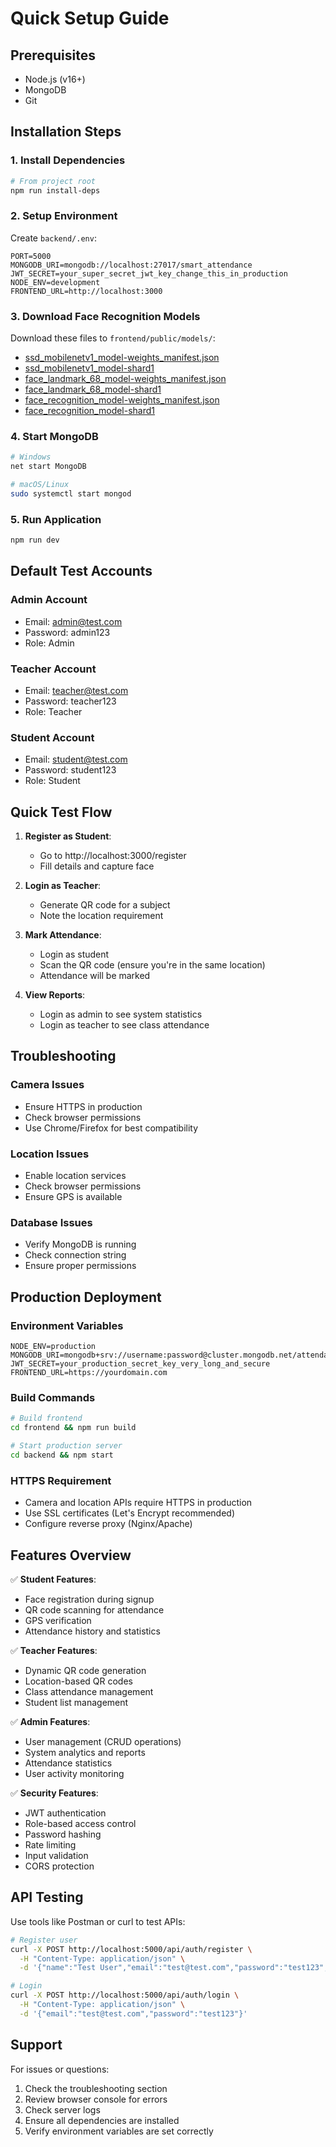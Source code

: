 # Quick Setup Guide

## Prerequisites
- Node.js (v16+)
- MongoDB
- Git

## Installation Steps

### 1. Install Dependencies
```bash
# From project root
npm run install-deps
```

### 2. Setup Environment
Create `backend/.env`:
```env
PORT=5000
MONGODB_URI=mongodb://localhost:27017/smart_attendance
JWT_SECRET=your_super_secret_jwt_key_change_this_in_production
NODE_ENV=development
FRONTEND_URL=http://localhost:3000
```

### 3. Download Face Recognition Models
Download these files to `frontend/public/models/`:
- [ssd_mobilenetv1_model-weights_manifest.json](https://github.com/justadudewhohacks/face-api.js/raw/master/weights/ssd_mobilenetv1_model-weights_manifest.json)
- [ssd_mobilenetv1_model-shard1](https://github.com/justadudewhohacks/face-api.js/raw/master/weights/ssd_mobilenetv1_model-shard1)
- [face_landmark_68_model-weights_manifest.json](https://github.com/justadudewhohacks/face-api.js/raw/master/weights/face_landmark_68_model-weights_manifest.json)
- [face_landmark_68_model-shard1](https://github.com/justadudewhohacks/face-api.js/raw/master/weights/face_landmark_68_model-shard1)
- [face_recognition_model-weights_manifest.json](https://github.com/justadudewhohacks/face-api.js/raw/master/weights/face_recognition_model-weights_manifest.json)
- [face_recognition_model-shard1](https://github.com/justadudewhohacks/face-api.js/raw/master/weights/face_recognition_model-shard1)

### 4. Start MongoDB
```bash
# Windows
net start MongoDB

# macOS/Linux
sudo systemctl start mongod
```

### 5. Run Application
```bash
npm run dev
```

## Default Test Accounts

### Admin Account
- Email: admin@test.com
- Password: admin123
- Role: Admin

### Teacher Account
- Email: teacher@test.com
- Password: teacher123
- Role: Teacher

### Student Account
- Email: student@test.com
- Password: student123
- Role: Student

## Quick Test Flow

1. **Register as Student**: 
   - Go to http://localhost:3000/register
   - Fill details and capture face
   
2. **Login as Teacher**:
   - Generate QR code for a subject
   - Note the location requirement
   
3. **Mark Attendance**:
   - Login as student
   - Scan the QR code (ensure you're in the same location)
   - Attendance will be marked

4. **View Reports**:
   - Login as admin to see system statistics
   - Login as teacher to see class attendance

## Troubleshooting

### Camera Issues
- Ensure HTTPS in production
- Check browser permissions
- Use Chrome/Firefox for best compatibility

### Location Issues
- Enable location services
- Check browser permissions
- Ensure GPS is available

### Database Issues
- Verify MongoDB is running
- Check connection string
- Ensure proper permissions

## Production Deployment

### Environment Variables
```env
NODE_ENV=production
MONGODB_URI=mongodb+srv://username:password@cluster.mongodb.net/attendance
JWT_SECRET=your_production_secret_key_very_long_and_secure
FRONTEND_URL=https://yourdomain.com
```

### Build Commands
```bash
# Build frontend
cd frontend && npm run build

# Start production server
cd backend && npm start
```

### HTTPS Requirement
- Camera and location APIs require HTTPS in production
- Use SSL certificates (Let's Encrypt recommended)
- Configure reverse proxy (Nginx/Apache)

## Features Overview

✅ **Student Features**:
- Face registration during signup
- QR code scanning for attendance
- GPS verification
- Attendance history and statistics

✅ **Teacher Features**:
- Dynamic QR code generation
- Location-based QR codes
- Class attendance management
- Student list management

✅ **Admin Features**:
- User management (CRUD operations)
- System analytics and reports
- Attendance statistics
- User activity monitoring

✅ **Security Features**:
- JWT authentication
- Role-based access control
- Password hashing
- Rate limiting
- Input validation
- CORS protection

## API Testing

Use tools like Postman or curl to test APIs:

```bash
# Register user
curl -X POST http://localhost:5000/api/auth/register \
  -H "Content-Type: application/json" \
  -d '{"name":"Test User","email":"test@test.com","password":"test123","role":"student"}'

# Login
curl -X POST http://localhost:5000/api/auth/login \
  -H "Content-Type: application/json" \
  -d '{"email":"test@test.com","password":"test123"}'
```

## Support

For issues or questions:
1. Check the troubleshooting section
2. Review browser console for errors
3. Check server logs
4. Ensure all dependencies are installed
5. Verify environment variables are set correctly